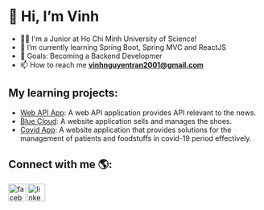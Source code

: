 
# 👋 Hi, I’m Vinh
* 👨‍💻 I'm a Junior at Ho Chi Minh University of Science!
* 🌱 I’m currently learning Spring Boot, Spring MVC and ReactJS 
* 🎯 Goals: Becoming a Backend Developmer
* 📫 How to reach me **vinhnguyentran2001@gmail.com**
## My learning projects: 
* [Web API App](https://github.com/vinhnguyen2001/NewsApp): A web API application provides API relevant to the news. 
* [Blue Cloud](https://github.com/vinhnguyen2001/Blue-Cloud): A website application sells and manages the shoes.
* [Covid App](https://github.com/vinhnguyen2001/Covid_Project-1): A website application that provides solutions for the management of patients and foodstuffs in
covid-19 period effectively.


## Connect with me 🌎:

[<img src="https://img.icons8.com/color/48/000000/facebook-new.png" alt ="facebook-icon" align="left" width="35px" />][facebook]
[<img src="https://img.icons8.com/color/48/000000/linkedin.png" alt ="linkedin-icon" align="left" width="35px" />][linkedin]

[facebook]: https://www.facebook.com/vinhntn2001
[linkedin]: https://www.linkedin.com/in/vinhntn2001/
<!---
vinhnguyen2001/vinhnguyen2001 is a ✨ special ✨ repository because its `README.md` (this file) appears on your GitHub profile.
You can click the Preview link to take a look at your changes.
--->
